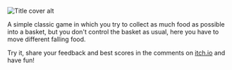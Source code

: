 ![Title cover alt](https://drive.google.com/uc?export=view&id=1B-EHyVlD5Xp50mWaeBB4IPGrnevtLDZi "Title cover")

A simple classic game in which you try to collect as much food as possible into a basket, but you don't control the basket as usual, here you have to move different falling food.

Try it, share your feedback and best scores in the comments on [itch.io](https://yuriy-danyliuk.itch.io/collect-more-food) and have fun!
